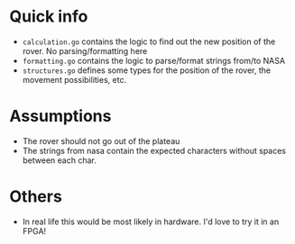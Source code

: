 # Quick info
 * `calculation.go` contains the logic to find out the new position of the rover. No parsing/formatting here
 * `formatting.go` contains the logic to parse/format strings from/to NASA
 * `structures.go` defines some types for the position of the rover, the movement possibilities, etc.

# Assumptions
* The rover should not go out of the plateau
* The strings from nasa contain the expected characters without spaces between each char.

# Others
* In real life this would be most likely in hardware. I'd love to try it in an FPGA!
